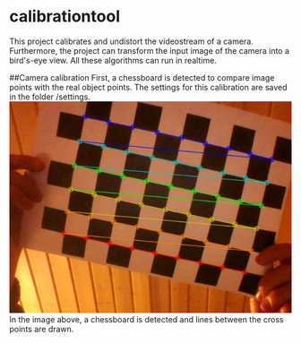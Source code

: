 # calibrationtool
This project calibrates and undistort the videostream of a camera.
Furthermore, the project can transform the input image of the camera into a bird's-eye view.
All these algorithms can run in realtime.

##Camera calibration
First, a chessboard is detected to compare image points with the real object points.
The settings for this calibration are saved in the folder /settings.
![Chessboard detection](examples/chessboard_detection.jpg)
In the image above, a chessboard is detected and lines between the cross points are drawn.
